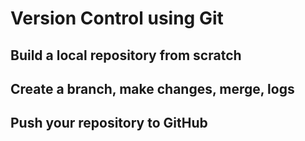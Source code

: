 # Version Control using Git 

## Build a local repository from scratch

## Create a branch, make changes, merge, logs

## Push your repository to GitHub
